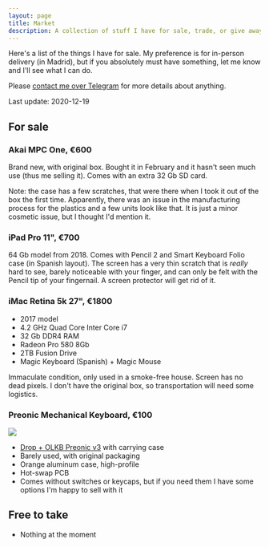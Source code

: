 ```yaml
---
layout: page
title: Market
description: A collection of stuff I have for sale, trade, or give away
---
```


Here's a list of the things I have for sale. My preference is for in-person delivery (in Madrid), but if you absolutely must have something, let me know and I'll see what I can do.

Please [contact me over Telegram](https://t.me/bomberstudios) for more details about anything.

Last update: 2020-12-19

## For sale

### Akai MPC One, €600

Brand new, with original box. Bought it in February and it hasn't seen much use (thus me selling it). Comes with an extra 32 Gb SD card.

Note: the case has a few scratches, that were there when I took it out of the box the first time. Apparently, there was an issue in the manufacturing process for the plastics and a few units look like that. It is just a minor cosmetic issue, but I thought I'd mention it.


### iPad Pro 11", €700

64 Gb model from 2018. Comes with Pencil 2 and Smart Keyboard Folio case (in Spanish layout).
The screen has a very thin scratch that is *really* hard to see, barely noticeable with your finger, and can only be felt with the Pencil tip of your fingernail. A screen protector will get rid of it.


### iMac Retina 5k 27", €1800

- 2017 model
- 4.2 GHz Quad Core Inter Core i7
- 32 Gb DDR4 RAM
- Radeon Pro 580 8Gb
- 2TB Fusion Drive
- Magic Keyboard (Spanish) + Magic Mouse

Immaculate condition, only used in a smoke-free house. Screen has no dead pixels. I don't have the original box, so transportation will need some logistics.


### Preonic Mechanical Keyboard, €100

![](https://massdrop-s3.imgix.net/img_thread/1600670659021.139849749986496873318856-IMG5554.jpeg?auto=format&fm=jpg&fit=max&w=1300&h=1083&dpr=2&q=40)

- [Drop + OLKB Preonic v3](https://drop.com/buy/preonic-mechanical-keyboard) with carrying case
- Barely used, with original packaging
- Orange aluminum case, high-profile
- Hot-swap PCB
- Comes without switches or keycaps, but if you need them I have some options I'm happy to sell with it


## Free to take

- Nothing at the moment
